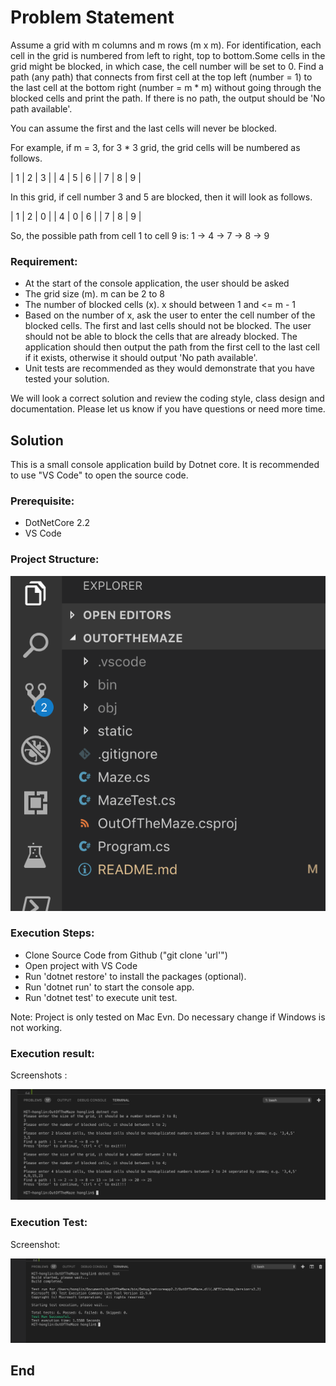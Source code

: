 # Problem Statement

Assume a grid with m columns and m rows (m x m). For identification, each cell in the grid is numbered from left to right, top to bottom.Some cells in the grid might be blocked, in which case, the cell number will be set to 0. Find a path (any path) that connects from first cell at the top left (number = 1) to the last cell at the bottom right (number = m * m) without going through the blocked cells and print the path. If there is no path, the output should be 'No path available'.

You can assume the first and the last cells will never be blocked.

For example, if m = 3, for 3 * 3 grid, the grid cells will be numbered as follows.

|   1	|   2	|   3	|
|   4	|   5	|   6	|
|   7	|   8	|   9	|

In this grid, if cell number 3 and 5 are blocked, then it will look as follows.

|   1	|   2	|   0	|
|   4	|   0	|   6	|
|   7	|   8	|   9	|

So, the possible path from cell 1 to cell 9 is: 1 -> 4 -> 7 -> 8 -> 9

### Requirement:
* At the start of the console application, the user should be asked
* The grid size (m). m can be 2 to 8
* The number of blocked cells (x). x should between 1 and <= m - 1
* Based on the number of x, ask the user to enter the cell number of the blocked cells. The first and last cells should not be blocked. The user should not be able to block the cells that are already blocked. The application should then output the path from the first cell to the last cell if it exists, otherwise it should output 'No path available'.
* Unit tests are recommended as they would demonstrate that you have tested your solution.
  
We will look a correct solution and review the coding style, class design and documentation.
Please let us know if you have questions or need more time.


## Solution
This is a small console application build by Dotnet core. 
It is recommended to use "VS Code" to open the source code.

### Prerequisite:

* DotNetCore 2.2
* VS Code

### Project Structure:

![alt project structure](https://github.com/yanghl22/OutOfTheMaze/blob/master/static/project-structure.png "project structure")


### Execution Steps: 

* Clone Source Code from Github ("git clone 'url'")
* Open project with VS Code
* Run 'dotnet restore' to install the packages (optional).
* Run 'dotnet run' to start the console app.
* Run 'dotnet test' to execute unit test.

Note: Project is only tested on Mac Evn. Do necessary change if Windows is not working.  


### Execution result:

Screenshots :

![alt Execution Result](static/ExecutionResult.png "Execution Result")


### Execution Test:

Screenshot:

![alt Execution Test](static/ExecutionTest.png "Execution Test")



## End




